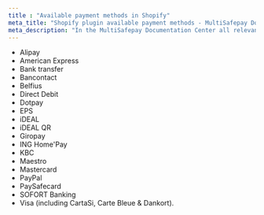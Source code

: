 ```yaml
---
title : "Available payment methods in Shopify"
meta_title: "Shopify plugin available payment methods - MultiSafepay Documentation Center"
meta_description: "In the MultiSafepay Documentation Center all relevant information regarding our Plugins and API. As well as Support pages for Payment Method, Tools and General Questions. You can also find the contact details of our Support Team and Integration Team."
---
```

+ Alipay
+ American Express
+ Bank transfer
+ Bancontact
+ Belfius
+ Direct Debit
+ Dotpay
+ EPS
+ iDEAL
+ iDEAL QR
+ Giropay
+ ING Home'Pay
+ KBC
+ Maestro
+ Mastercard
+ PayPal
+ PaySafecard
+ SOFORT Banking
+ Visa (including CartaSi, Carte Bleue & Dankort).
